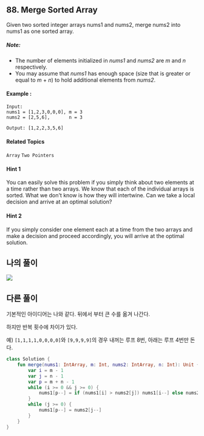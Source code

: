 ## 88. Merge Sorted Array

Given two sorted integer arrays nums1 and nums2, merge nums2 into nums1 as one sorted array.

##### Note:

* The number of elements initialized in _nums1_ and _nums2_ are _m_ and _n_ respectively.
* You may assume that _nums1_ has enough space (size that is greater or equal to _m_ + _n_) to hold additional elements from _nums2_.

#### Example :

```
Input:
nums1 = [1,2,3,0,0,0], m = 3
nums2 = [2,5,6],       n = 3

Output: [1,2,2,3,5,6]
```

#### Related Topics

`Array` `Two Pointers`

#### Hint 1

You can easily solve this problem if you simply think about two elements at a time rather than two arrays. We know that each of the individual arrays is sorted. What we don't know is how they will intertwine. Can we take a local decision and arrive at an optimal solution?

#### Hint 2

If you simply consider one element each at a time from the two arrays and make a decision and proceed accordingly, you will arrive at the optimal solution.

## 나의 풀이

![](https://i.imgur.com/ggQ2BX2.png)

## 다른 풀이

기본적인 아이디어는 나와 같다. 뒤에서 부터 큰 수를 옮겨 나간다.

하지만 반복 횟수에 차이가 있다.

예) `[1,1,1,1,0,0,0,0]`와 `[9,9,9,9]`의 경우 내꺼는 루프 8번, 아래는 루프 4번만 돈다. 

```kotlin
class Solution {
    fun merge(nums1: IntArray, m: Int, nums2: IntArray, n: Int): Unit {
        var i = m - 1
        var j = n - 1
        var p = m + n - 1
        while (i >= 0 && j >= 0) {
            nums1[p--] = if (nums1[i] > nums2[j]) nums1[i--] else nums2[j--]
        }
        while (j >= 0) {
            nums1[p--] = nums2[j--]
        }
    }
}
```
